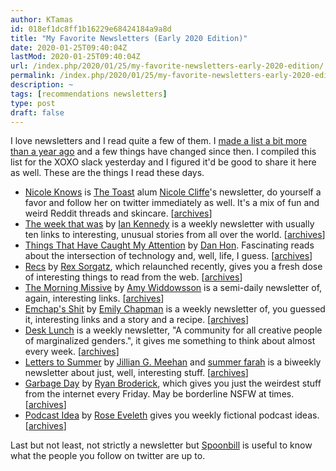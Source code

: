 ```yaml
---
author: KTamas
id: 018ef1dc8ff1b16229e68424184a9a8d
title: "My Favorite Newsletters (Early 2020 Edition)"
date: 2020-01-25T09:40:04Z
lastMod: 2020-01-25T09:40:04Z
url: /index.php/2020/01/25/my-favorite-newsletters-early-2020-edition/
permalink: /index.php/2020/01/25/my-favorite-newsletters-early-2020-edition/
description: ~
tags: [recommendations newsletters]
type: post
draft: false
---
```

I love newsletters and I read quite a few of them. I [made a list a bit more than a year ago](https://writetogether.space/posts/ktamas/my-favorite-newsletters) and a few things have changed since then. I compiled this list for the XOXO slack yesterday and I figured it'd be good to share it here as well. These are the things I read these days.

- [Nicole Knows](https://nicole.substack.com/) is [The Toast](http://the-toast.net/) alum [Nicole Cliffe](http://twitter.com/nicole_cliffe)'s newsletter, do yourself a favor and follow her on twitter immediately as well. It's a mix of fun and weird Reddit threads and skincare. [[archives](https://nicole.substack.com/)]
- [The week that was](https://buttondown.email/Iankennedy) by [Ian Kennedy](https://twitter.com/iankennedy) is a weekly newsletter with usually ten links to interesting, unusual stories from all over the world. [[archives](https://everwas.com/tag/weekthatwas/)]
- [Things That Have Caught My Attention](https://danhon.substack.com/) by [Dan Hon](http://twitter.com/hondanhon). Fascinating reads about the intersection of technology and, well, life, I guess. [[archives](https://tinyletter.com/danhon/archive)]
- [Recs](http://fimoculous.com/recs/) by [Rex Sorgatz](https://twitter.com/fimoculous), which relaunched recently, gives you a fresh dose of interesting things to read from the web. [[archives](http://fimoculous.com/recs/)]
- [The Morning Missive](https://tinyletter.com/amynw) by [Amy Widdowsson](https://twitter.com/amynw) is a semi-daily newsletter of, again, interesting links. [[archives](https://tinyletter.com/amynw/archive)]
- [Emchap's Shit](https://tinyletter.com/emchap) by [Emily Chapman](https://twitter.com/eachapm) is a weekly newsletter of, you guessed it, interesting links and a story and a recipe. [[archives](https://tinyletter.com/emchap/archive)]
- [Desk Lunch](https://www.desklunchnewsletter.com/) is a weekly newsletter, "A community for all creative people of marginalized genders.", it gives me something to think about almost every week. [[archives](https://us16.campaign-archive.com/home/?u=9a0a385211ebb7b21b0ef828a&id=908a07a835)]
- [Letters to Summer](http://letterstosummer.com/) by [Jillian G. Meehan](https://twitter.com/jilliangmeehan) and [summer farah](https://twitter.com/summabis) is a biweekly newsletter about just, well, interesting stuff. [[archives](http://letterstosummer.com/)]
- [Garbage Day](http://garbageday.substack.com/) by [Ryan Broderick](https://twitter.com/broderick), which gives you just the weirdest stuff from the internet every Friday. May be borderline NSFW at times. [[archives](http://garbageday.substack.com/)]
- [Podcast Idea](https://podcastidea.substack.com/) by [Rose Eveleth](https://twitter.com/roseveleth) gives you weekly fictional podcast ideas. [[archives](https://podcastidea.substack.com/)]

Last but not least, not strictly a newsletter but [Spoonbill](https://spoonbill.io/) is useful to know what the people you follow on twitter are up to.